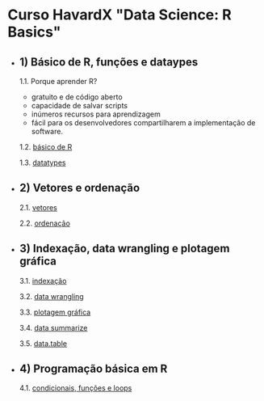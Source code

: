 # Curso HavardX "Data Science: R Basics"

- ## 1) Básico de R, funções e dataypes

  1.1. Porque aprender R?
   - gratuito e de código aberto
   - capacidade de salvar scripts
   - inúmeros recursos para aprendizagem
   - fácil para os desenvolvedores compartilharem a implementação de software.

  1.2. [básico de R](https://github.com/clxxxy/datascience_r/blob/main/objects_and_functions.R)

  1.3. [datatypes](https://github.com/clxxxy/datascience_r/blob/main/datatypes.R)

- ## 2) Vetores e ordenação

  2.1. [vetores](https://github.com/clxxxy/datascience_r/blob/main/vectors.R)

  2.2. [ordenação](https://github.com/clxxxy/datascience_r/blob/main/sorting.R)

- ## 3) Indexação, data wrangling e plotagem gráfica

  3.1. [indexação](https://github.com/clxxxy/datascience_r/blob/main/index.R)

  3.2. [data wrangling](https://github.com/clxxxy/datascience_r/blob/main/data_wrangling.R)

  3.3. [plotagem gráfica](https://github.com/clxxxy/datascience_r/blob/main/plots.R)

  3.4. [data summarize](https://github.com/clxxxy/datascience_r/blob/main/summarizing_data.R)

  3.5. [data.table](https://github.com/clxxxy/datascience_r/blob/main/data.table.R)

- ## 4) Programação básica em R

   4.1. [condicionais, funções e loops](https://github.com/clxxxy/datascience_r/blob/main/programming_basics.R)
